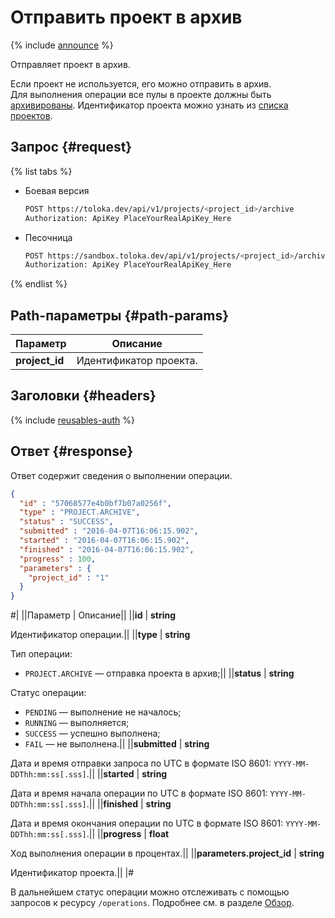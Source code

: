 # Отправить проект в архив

{% include [announce](../_includes/announce.md) %}

Отправляет проект в архив.

Если проект не используется, его можно отправить в архив. Для выполнения операции все пулы в проекте должны быть [архивированы](archive-pool.md). Идентификатор проекта можно узнать из [списка проектов](get-prj-list.md).

## Запрос {#request}

{% list tabs %}

- Боевая версия

    ```bash
    POST https://toloka.dev/api/v1/projects/<project_id>/archive
    Authorization: ApiKey PlaceYourRealApiKey_Here
    ```

- Песочница

    ```bash
    POST https://sandbox.toloka.dev/api/v1/projects/<project_id>/archive
    Authorization: ApiKey PlaceYourRealApiKey_Here
    ```

{% endlist %}

## Path-параметры {#path-params}

Параметр | Описание
----- | -----
**project_id** | Идентификатор проекта.

## Заголовки {#headers}

{% include [reusables-auth](../_includes/reusables/id-reusables/auth.md) %}

## Ответ {#response}

Ответ содержит сведения о выполнении операции.

```json
{
  "id" : "57068577e4b0bf7b07a0256f",
  "type" : "PROJECT.ARCHIVE",
  "status" : "SUCCESS",
  "submitted" : "2016-04-07T16:06:15.902",
  "started" : "2016-04-07T16:06:15.902",
  "finished" : "2016-04-07T16:06:15.902",
  "progress" : 100,
  "parameters" : {
    "project_id" : "1"
  }
}
```

#|
||Параметр | Описание||
||**id** | **string**

Идентификатор операции.||
||**type** | **string**

Тип операции:

- `PROJECT.ARCHIVE` — отправка проекта в архив;||
||**status** | **string**

Статус операции:

- `PENDING` — выполнение не началось;
- `RUNNING` — выполняется;
- `SUCCESS` — успешно выполнена;
- `FAIL` — не выполнена.||
||**submitted** | **string**

Дата и время отправки запроса по UTC в формате ISO 8601: `YYYY-MM-DDThh:mm:ss[.sss]`.||
||**started** | **string**

Дата и время начала операции по UTC в формате ISO 8601: `YYYY-MM-DDThh:mm:ss[.sss]`.||
||**finished** | **string**

Дата и время окончания операции по UTC в формате ISO 8601: `YYYY-MM-DDThh:mm:ss[.sss]`.||
||**progress** | **float**

Ход выполнения операции в процентах.||
||**parameters.project_id** | **string**

Идентификатор проекта.||
|#

В дальнейшем статус операции можно отслеживать с помощью запросов к ресурсу `/operations`. Подробнее см. в разделе [Обзор](operations.md).